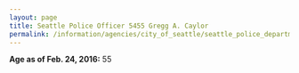 ```yaml
---
layout: page
title: Seattle Police Officer 5455 Gregg A. Caylor
permalink: /information/agencies/city_of_seattle/seattle_police_department/copbook/5455/
---
```


**Age as of Feb. 24, 2016:** 55
